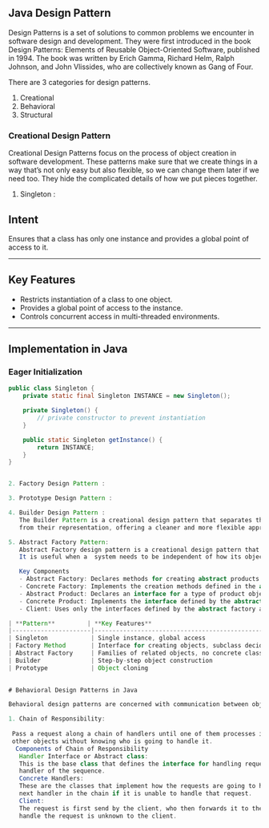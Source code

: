 ## Java Design Pattern

 Design Patterns is a set of solutions to common problems we encounter in software design and development. They were first introduced in the book Design Patterns: Elements of Reusable Object-Oriented Software, published in 1994. The book was written by Erich Gamma, Richard Helm, Ralph Johnson, and John Vlissides, who are collectively known as Gang of Four.

 There are 3 categories for design patterns.
 1. Creational
 2. Behavioral
 3. Structural

### Creational Design Pattern

Creational Design Patterns focus on the process of object creation in software development. These patterns make sure that we create things in a way that’s not only easy but also flexible, so we can change them later if we need too. They hide the complicated details of how we put pieces together.

1. Singleton :

## Intent
Ensures that a class has only one instance and provides a global point of access to it.

---

## Key Features
- Restricts instantiation of a class to one object.
- Provides a global point of access to the instance.
- Controls concurrent access in multi-threaded environments.

---

## Implementation in Java

### Eager Initialization
```java
public class Singleton {
    private static final Singleton INSTANCE = new Singleton();

    private Singleton() {
        // private constructor to prevent instantiation
    }

    public static Singleton getInstance() {
        return INSTANCE;
    }
}


2. Factory Design Pattern :

3. Prototype Design Pattern :

4. Builder Design Pattern :
   The Builder Pattern is a creational design pattern that separates the construction of complex objects 
   from their representation, offering a cleaner and more flexible approach to object creation.

5. Abstract Factory Pattern:
   Abstract Factory design pattern is a creational design pattern that provides an interface for creating families of related or dependent objects without specifying their concrete classes.
   It is useful when a  system needs to be independent of how its objects are created, composed, and represented.

   Key Components
   - Abstract Factory: Declares methods for creating abstract products.
   - Concrete Factory: Implements the creation methods defined in the abstract factory.
   - Abstract Product: Declares an interface for a type of product object.
   - Concrete Product: Implements the interface defined by the abstract product.
   - Client: Uses only the interfaces defined by the abstract factory and abstract product.

| **Pattern**         | **Key Features**                                       | **Examples**                                  |
|----------------------|-------------------------------------------------------|----------------------------------------------|
| Singleton            | Single instance, global access                        | Logger, Configuration Manager                |
| Factory Method       | Interface for creating objects, subclass decides type | Shape creation, Database connections         |
| Abstract Factory     | Families of related objects, no concrete classes      | GUI Toolkits, Cross-platform applications    |
| Builder              | Step-by-step object construction                      | Document generators, Configurations          |
| Prototype            | Object cloning                                        | Shape editing tools, Game object spawning    |

   
# Behavioral Design Patterns in Java

Behavioral design patterns are concerned with communication between objects, focusing on how they interact and delegate responsibilities.

1. Chain of Responsibility:
 
 Pass a request along a chain of handlers until one of them processes it. It allows an object to send a request to
 other objects without knowing who is going to handle it.
  Components of Chain of Responsibility
   Handler Interface or Abstract class:
   This is the base class that defines the interface for handling requests and, in many cases, for chaining to the next
   handler of the sequence.
   Concrete Handlers:
   These are the classes that implement how the requests are going to handled. They can handle the request or pass it to the
   next handler in the chain if it is unable to handle that request.
   Client:
   The request is first send by the client, who then forwards it to the chain's first handler, which hanlder will finally
   handle the request is unknown to the client.
   
    
 

